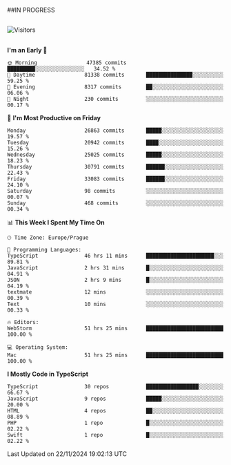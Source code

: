 ##IN PROGRESS
##
![Visitors](https://komarev.com/ghpvc/?username=petrbui&style=for-the-badge&label=Visitors+👀)



##
<!--
[![My GitHub stats](https://github-readme-stats.vercel.app/api?username=petrbui&theme=github_dark)](https://github.com/anuraghazra/github-readme-stats)

[![My wakatime stats](https://github-readme-stats.vercel.app/api/wakatime?username=petrbui&theme=github_dark)](https://github.com/anuraghazra/github-readme-stats)
-->
<!--START_SECTION:waka-->
**I'm an Early 🐤** 

```text
🌞 Morning                47385 commits       █████████░░░░░░░░░░░░░░░░   34.52 % 
🌆 Daytime                81338 commits       ███████████████░░░░░░░░░░   59.25 % 
🌃 Evening                8317 commits        ██░░░░░░░░░░░░░░░░░░░░░░░   06.06 % 
🌙 Night                  230 commits         ░░░░░░░░░░░░░░░░░░░░░░░░░   00.17 % 
```
📅 **I'm Most Productive on Friday** 

```text
Monday                   26863 commits       █████░░░░░░░░░░░░░░░░░░░░   19.57 % 
Tuesday                  20942 commits       ████░░░░░░░░░░░░░░░░░░░░░   15.26 % 
Wednesday                25025 commits       █████░░░░░░░░░░░░░░░░░░░░   18.23 % 
Thursday                 30791 commits       ██████░░░░░░░░░░░░░░░░░░░   22.43 % 
Friday                   33083 commits       ██████░░░░░░░░░░░░░░░░░░░   24.10 % 
Saturday                 98 commits          ░░░░░░░░░░░░░░░░░░░░░░░░░   00.07 % 
Sunday                   468 commits         ░░░░░░░░░░░░░░░░░░░░░░░░░   00.34 % 
```


📊 **This Week I Spent My Time On** 

```text
🕑︎ Time Zone: Europe/Prague

💬 Programming Languages: 
TypeScript               46 hrs 11 mins      ██████████████████████░░░   89.81 % 
JavaScript               2 hrs 31 mins       █░░░░░░░░░░░░░░░░░░░░░░░░   04.91 % 
JSON                     2 hrs 9 mins        █░░░░░░░░░░░░░░░░░░░░░░░░   04.19 % 
textmate                 12 mins             ░░░░░░░░░░░░░░░░░░░░░░░░░   00.39 % 
Text                     10 mins             ░░░░░░░░░░░░░░░░░░░░░░░░░   00.33 % 

🔥 Editors: 
WebStorm                 51 hrs 25 mins      █████████████████████████   100.00 % 

💻 Operating System: 
Mac                      51 hrs 25 mins      █████████████████████████   100.00 % 
```

**I Mostly Code in TypeScript** 

```text
TypeScript               30 repos            █████████████████░░░░░░░░   66.67 % 
JavaScript               9 repos             █████░░░░░░░░░░░░░░░░░░░░   20.00 % 
HTML                     4 repos             ██░░░░░░░░░░░░░░░░░░░░░░░   08.89 % 
PHP                      1 repo              █░░░░░░░░░░░░░░░░░░░░░░░░   02.22 % 
Swift                    1 repo              █░░░░░░░░░░░░░░░░░░░░░░░░   02.22 % 
```




 Last Updated on 22/11/2024 19:02:13 UTC
<!--END_SECTION:waka-->
